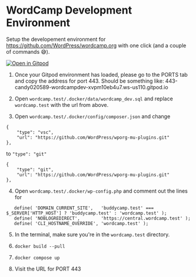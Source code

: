 # WordCamp Development Environment

Setup the developement environment for https://github.com/WordPress/wordcamp.org with one click (and a couple of commands 😅).

[![Open in Gitpod](https://gitpod.io/button/open-in-gitpod.svg)](https://gitpod.io/#https://github.com/candy02058912/wordcamp-dev-environment)

1. Once your Gitpod environment has loaded, please go to the PORTS tab and copy the address for port 443. Should be something like: 443-candy020589-wordcampdev-xvpm10eb4u7.ws-us110.gitpod.io

2. Open `wordcamp.test/.docker/data/wordcamp_dev.sql` and replace `wordcamp.test` with the url from above.

3. Open `wordcamp.test/.docker/config/composer.json` and change
```
{
    "type": "vsc",
    "url": "https://github.com/WordPress/wporg-mu-plugins.git"
},
```

to `"type": "git"`

```
{
    "type": "git",
    "url": "https://github.com/WordPress/wporg-mu-plugins.git"
},
```

4. Open `wordcamp.test/.docker/wp-config.php` and comment out the lines for
```
   define( 'DOMAIN_CURRENT_SITE',   'buddycamp.test' === $_SERVER['HTTP_HOST'] ? 'buddycamp.test' : 'wordcamp.test' );
   define( 'NOBLOGREDIRECT',        'https://central.wordcamp.test' );
   define( 'CLI_HOSTNAME_OVERRIDE', 'wordcamp.test' );
```

5. In the terminal, make sure you're in the `wordcamp.test` directory.

6. `docker build --pull`

7. `docker compose up`

8. Visit the URL for PORT 443